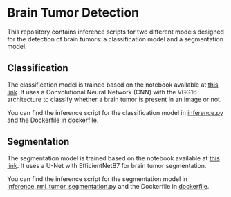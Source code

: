 # Brain Tumor Detection

This repository contains inference scripts for two different models designed for the detection of brain tumors: a classification model and a segmentation model.

## Classification

The classification model is trained based on the notebook available at [this link](https://www.kaggle.com/code/seifwael123/brain-tumor-detection-cnn-vgg16?scriptVersionId=167509118). It uses a Convolutional Neural Network (CNN) with the VGG16 architecture to classify whether a brain tumor is present in an image or not.

You can find the inference script for the classification model in [inference.py](classification/inference.py) and the Dockerfile in [dockerfile](classification/dockerfile).

## Segmentation

The segmentation model is trained based on the notebook available at [this link](https://www.kaggle.com/code/abdallahwagih/brain-tumor-segmentation-unet-efficientnetb7). It uses a U-Net with EfficientNetB7 for brain tumor segmentation.

You can find the inference script for the segmentation model in [inference_rmi_tumor_segmentation.py](segmentation/inference_rmi_tumor_segmentation.py) and the Dockerfile in [dockerfile](segmentation/dockerfile).
